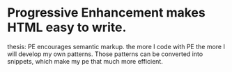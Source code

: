 # Progressive Enhancement makes HTML easy to write.
thesis: PE encourages semantic markup. the more I code with PE the more I will develop my own patterns. Those patterns can be converted into snippets, which make my pe that much more efficient. 